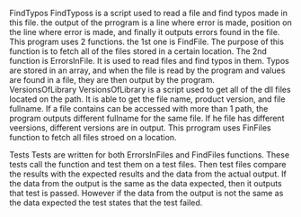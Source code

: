 FindTypos
FindTyposs is a script used to read a file and find typos made in this file. the output of the prrogram is a line where error is made, position on the line where error is made, and finally it outputs errors found in the file. This program uses 2 functions. the 1st one is FindFile. The purpose of this function is to fetch all of the files stored in a certain location. The 2nd function is ErrorsInFile. It is used to read files and find typos in them. Typos are stored in an array, and when the file is read by the program and values are found in a file, they are then output by the program.   
VersionsOfLibrary 
VersionsOfLibrary is a script used to get all of the dll files located on the path. It is able to get the file name, product version, and file fullname. If a file contains can be accessed with more than 1 path, the program outputs different fullname for the same file. If he file has different veersions, different versions are in output. This prrogram uses FinFiles function to fetch all files stroed on a location.

Tests
Tests are written for both ErrorsInFiles and FindFiles functions. These tests call the function and test them on a test files. Then test files compare the results with the expected results and the data from the actual output. If the data from the output is the same as the data expected, then it outputs that test is passed. However if the data from the output is not the same as the data expected the test states that the test failed.    